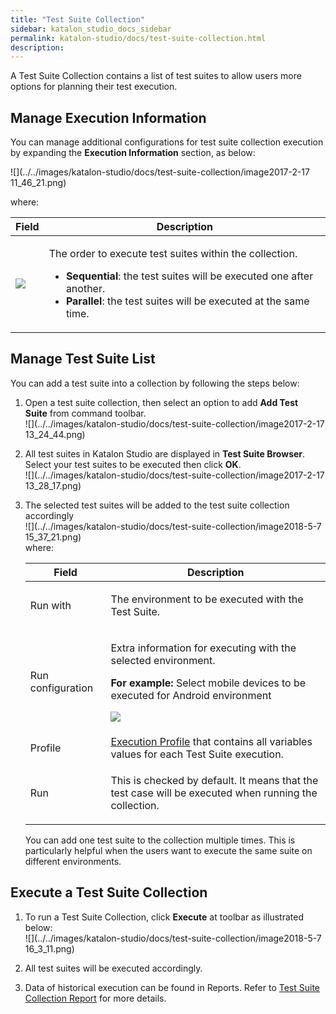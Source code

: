 ```yaml
---
title: "Test Suite Collection" 
sidebar: katalon_studio_docs_sidebar
permalink: katalon-studio/docs/test-suite-collection.html 
description: 
---
```

A Test Suite Collection contains a list of test suites to allow users more options for planning their test execution. 

Manage Execution Information
----------------------------

You can manage additional configurations for test suite collection execution by expanding the **Execution Information** section, as below:

![](../../images/katalon-studio/docs/test-suite-collection/image2017-2-17 11_46_21.png)

where:

<table class="relative-table wrapped confluenceTable" style="table-layout: fixed;"><thead><tr><th class="xtd-0-0 confluenceTh" style="">Field</th><th class="xtd-0-1 confluenceTh" style="">Description</th></tr></thead><tbody style=""><tr class="xtr-1" style=""><td class="xtd-1-0 confluenceTd" style=""><div class="content-wrapper" style=""><p style=""><span class="confluence-embedded-file-wrapper" style=""><img class="confluence-embedded-image" src="../../images/katalon-studio/docs/test-suite-collection/image2017-2-17 11_47_25.png" data-image-src="/download/attachments/13699894/image2017-2-17%2011%3A47%3A25.png?version=1&amp;modificationDate=1531369163000&amp;api=v2" data-unresolved-comment-count="0" data-linked-resource-id="13699884" data-linked-resource-version="1" data-linked-resource-type="attachment" data-linked-resource-default-alias="image2017-2-17 11:47:25.png" data-base-url="https://docs.katalon.com" data-linked-resource-content-type="image/png" data-linked-resource-container-id="13699894" data-linked-resource-container-version="4" style=""></span></p></div></td><td class="xtd-1-1 confluenceTd" style=""><p style="">The order to execute test suites within the collection.</p><ul style=""><li style=""><strong style="">Sequential</strong>: the test suites will be executed one after another.</li><li style=""><strong style="">Parallel</strong>: the test suites will be executed at the same time.</li></ul></td></tr></tbody></table>

Manage Test Suite List
----------------------

You can add a test suite into a collection by following the steps below:

1.  Open a test suite collection, then select an option to add **Add Test Suite** from command toolbar.  
    ![](../../images/katalon-studio/docs/test-suite-collection/image2017-2-17 13_24_44.png)  
      
    
2.  All test suites in Katalon Studio are displayed in **Test Suite Browser**. Select your test suites to be executed then click **OK**.  
    ![](../../images/katalon-studio/docs/test-suite-collection/image2017-2-17 13_28_17.png)  
      
    
3.  The selected test suites will be added to the test suite collection accordingly  
    ![](../../images/katalon-studio/docs/test-suite-collection/image2018-5-7 15_37_21.png)  
    where:
    
    <table class="wrapped confluenceTable" style="table-layout: fixed;"><thead><tr><th class="xtd-0-0 confluenceTh" style="">Field</th><th class="xtd-0-1 confluenceTh" style="">Description</th></tr></thead><tbody style=""><tr class="xtr-1" style=""><td class="xtd-1-0 confluenceTd" style="">Run with</td><td class="xtd-1-1 confluenceTd" style=""><div class="content-wrapper" style=""><p style="">The environment to be executed with the Test Suite.</p></div></td></tr><tr class="xtr-2" style=""><td class="xtd-2-0 confluenceTd" style="">Run configuration</td><td class="xtd-2-1 confluenceTd" style=""><div class="content-wrapper" style=""><p style="">Extra information for executing with the selected environment.</p><p style=""><strong style="">For example:</strong> Select mobile devices to be executed for Android environment</p><p style=""><span class="confluence-embedded-file-wrapper" style=""><img class="confluence-embedded-image" src="../../images/katalon-studio/docs/test-suite-collection/image2017-2-17 13_53_7.png" data-image-src="/download/attachments/13699894/image2017-2-17%2013%3A53%3A7.png?version=1&amp;modificationDate=1531369162000&amp;api=v2" data-unresolved-comment-count="0" data-linked-resource-id="13699878" data-linked-resource-version="1" data-linked-resource-type="attachment" data-linked-resource-default-alias="image2017-2-17 13:53:7.png" data-base-url="https://docs.katalon.com" data-linked-resource-content-type="image/png" data-linked-resource-container-id="13699894" data-linked-resource-container-version="4" style=""></span></p></div></td></tr><tr class="xtr-3" style=""><td class="xtd-3-0 confluenceTd" colspan="1" style="">Profile</td><td class="xtd-3-1 confluenceTd" colspan="1" style=""><a href="https://docs.katalon.com/x/xAHR" rel="nofollow" style="">Execution Profile</a> that contains all variables values for each Test Suite execution.</td></tr><tr class="xtr-4" style=""><td class="xtd-4-0 confluenceTd" style="">Run</td><td class="xtd-4-1 confluenceTd" style=""><p style="">This is checked by default. It means that the test case will be executed when running the collection.</p></td></tr></tbody></table>
    
      
    
    You can add one test suite to the collection multiple times. This is particularly helpful when the users want to execute the same suite on different environments.
    

Execute a Test Suite Collection
-------------------------------

1.  To run a Test Suite Collection, click **Execute** at toolbar as illustrated below:  
    ![](../../images/katalon-studio/docs/test-suite-collection/image2018-5-7 16_3_11.png)  
      
    
2.  All test suites will be executed accordingly.
3.  Data of historical execution can be found in Reports. Refer to [Test Suite Collection Report](/display/KD/Test+Suite+Collection+Report) for more details.